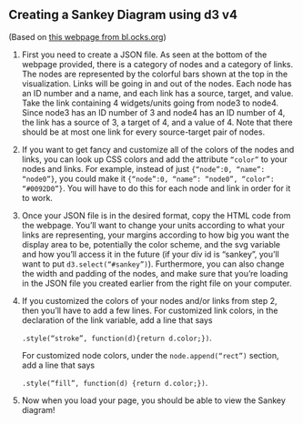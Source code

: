 ## Creating a Sankey Diagram using d3 v4
(Based on [this webpage from bl.ocks.org](https://bl.ocks.org/d3noob/013054e8d7807dff76247b81b0e29030))
1. First you need to create a JSON file. As seen at the bottom of the webpage provided, there is a category of nodes and a category of links. The nodes are represented by the colorful bars shown at the top in the visualization. Links will be going in and out of the nodes. Each node has an ID number and a name, and each link has a source, target, and value. Take the link containing 4 widgets/units going from node3 to node4. Since node3 has an ID number of 3 and node4 has an ID number of 4, the link has a source of 3, a target of 4, and a value of 4. Note that there should be at most one link for every source-target pair of nodes.

2. If you want to get fancy and customize all of the colors of the nodes and links, you can look up CSS colors and add the attribute `“color”` to your nodes and links. For example, instead of just `{“node”:0, “name”: “node0”}`, you could make it `{“node”:0, “name”: “node0”, “color”: “#0092D0”}`. You will have to do this for each node and link in order for it to work.

3. Once your JSON file is in the desired format, copy the HTML code from the webpage. You’ll want to change your units according to what your links are representing, your margins according to how big you want the display area to be, potentially the color scheme, and the svg variable and how you’ll access it in the future (if your div id is “sankey”, you’ll want to put `d3.select(“#sankey”)`). Furthermore, you can also change the width and padding of the nodes, and make sure that you’re loading in the JSON file you created earlier from the right file on your computer. 

4. If you customized the colors of your nodes and/or links from step 2, then you’ll have to add a few lines. For customized link colors, in the declaration of the link variable, add a line that says 

   `.style(“stroke”, function(d){return d.color;})`. 

   For customized node colors, under the `node.append(“rect”)` section, add a line that says 

   `.style(“fill”, function(d) {return d.color;})`. 

5. Now when you load your page, you should be able to view the Sankey diagram!
